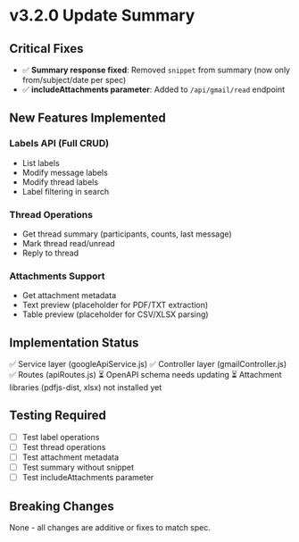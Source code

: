 # v3.2.0 Update Summary

## Critical Fixes
- ✅ **Summary response fixed**: Removed `snippet` from summary (now only from/subject/date per spec)
- ✅ **includeAttachments parameter**: Added to `/api/gmail/read` endpoint

## New Features Implemented

### Labels API (Full CRUD)
- List labels
- Modify message labels
- Modify thread labels
- Label filtering in search

### Thread Operations
- Get thread summary (participants, counts, last message)
- Mark thread read/unread
- Reply to thread

### Attachments Support
- Get attachment metadata
- Text preview (placeholder for PDF/TXT extraction)
- Table preview (placeholder for CSV/XLSX parsing)

## Implementation Status

✅ Service layer (googleApiService.js)
✅ Controller layer (gmailController.js)
✅ Routes (apiRoutes.js)
⏳ OpenAPI schema needs updating
⏳ Attachment libraries (pdfjs-dist, xlsx) not installed yet

## Testing Required

- [ ] Test label operations
- [ ] Test thread operations
- [ ] Test attachment metadata
- [ ] Test summary without snippet
- [ ] Test includeAttachments parameter

## Breaking Changes

None - all changes are additive or fixes to match spec.
